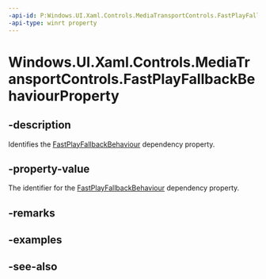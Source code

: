 ```yaml
---
-api-id: P:Windows.UI.Xaml.Controls.MediaTransportControls.FastPlayFallbackBehaviourProperty
-api-type: winrt property
---
```


<!-- Property syntax
public Windows.UI.Xaml.DependencyProperty FastPlayFallbackBehaviourProperty { get; }
-->

# Windows.UI.Xaml.Controls.MediaTransportControls.FastPlayFallbackBehaviourProperty

## -description
Identifies the [FastPlayFallbackBehaviour](mediatransportcontrols_fastplayfallbackbehaviour.md) dependency property.


## -property-value
The identifier for the [FastPlayFallbackBehaviour](mediatransportcontrols_fastplayfallbackbehaviour.md) dependency property.

## -remarks

## -examples

## -see-also
